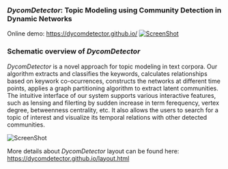 ### *DycomDetector*: Topic Modeling using Community Detection in Dynamic Networks
Online demo:  https://dycomdetector.github.io/
[![ScreenShot](https://github.com/iDataVisualizationLab/DycomDetector/blob/master/images/dycomthumb2.png)](https://youtu.be/x6wgT8--ZkI)

### Schematic overview of *DycomDetector*
*DycomDetector* is a novel approach for topic modeling in text corpora. Our algorithm extracts and classifies the keywords, calculates relationships based on keywork co-ocurrences, constructs the networks at different time points, applies a graph partitioning algorithm to extract latent communities. The intuitive interface of our system supports various interactive features, such as lensing and filerting by sudden increase in term ferequency, vertex degree, betweenness centrality, etc. It also allows the users to search for a topic of interest and visualize its temporal relations with other detected communities.

![ScreenShot](https://github.com/DycomDetector/DycomDetector.github.io/blob/master/images2/schema2.png)

More details about *DycomDetector* layout can be found here: https://dycomdetector.github.io/layout.html 





